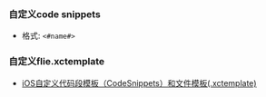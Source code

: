 ### 自定义code snippets
* 格式: `<#name#>`

### 自定义flie.xctemplate
* [iOS自定义代码段模板（CodeSnippets）和文件模板(.xctemplate)](http://www.jianshu.com/p/376f372497b5)